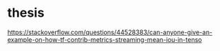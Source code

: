 # thesis

https://stackoverflow.com/questions/44528383/can-anyone-give-an-example-on-how-tf-contrib-metrics-streaming-mean-iou-in-tenso
